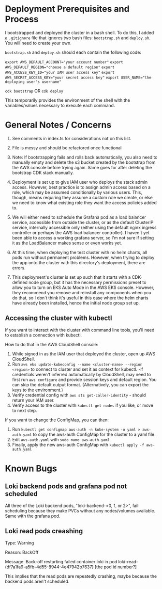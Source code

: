 # Deployment Prerequisites and Process

I bootstrapped and deployed the cluster in a bash shell. To do this, I added a `.gitignore` file that ignores two bash files: `bootstrap.sh` and `deploy.sh`. You will need to create your own.

`bootstrap.sh` and `deploy.sh` should each contain the following code:

`export AWS_DEFAULT_ACCOUNT="your account number"`
`export AWS_DEFAULT_REGION="choose a default region"`
`export AWS_ACCESS_KEY_ID="your IAM user access key"`
`export AWS_SECRET_ACCESS_KEY="your secret access key"`
`export USER_NAME="the deploying user's username"`

`cdk bootstrap` OR `cdk deploy`

This temporarily provides the environment of the shell with the variables/values necessary to execute each command.

# General Notes / Concerns

1. See comments in index.ts for considerations not on this list.

2. File is messy and should be refactored once functional

3. Note: If bootstrapping fails and rolls back automatically, you also need to manually empty and delete the s3 bucket created by the bootstrap from the AWS console before trying again. Same goes for after deleting the bootstrap CDK stack manually.

4. Deployment is set up to give IAM user who deploys the stack admin access. However, best practice is to assign admin access based on a role, which may be assumed conditionally by various users. This, though, means requiring they assume a custom role we create, or else we need to know what existing role they want the access policies added to.

5. We will either need to schedule the Grafana pod as a load balancer service, accessible from outside the cluster, or as the default ClusterIP service, internally accessible only (either using the default nginx ingress controller or perhaps the AWS load balancer controller). I haven't yet been able to access a working grafana server, so I'm not sure if setting it as the LoadBalancer makes sense or even works yet.

6. At this time, when deploying the test cluster with no helm charts, all pods run without permanent problems. However, when trying to deploy the app onto the cluster with this directory's deployment, there are errors.

7. This deployment's cluster is set up such that it starts with a CDK-defined node group, but it has the necessary permissions preset to allow you to turn on EKS Auto Mode in the AWS EKS console. However, they recommend you remove and reinstall any components when you do that, so I don't think it's useful in this case where the helm charts have already been installed, hence the initial node group set up.

## Accessing the cluster with kubectl

If you want to interact with the cluster with command line tools, you'll need to establish a connection with kubectl.

How to do that in the AWS CloudShell console:
1. While signed in as the IAM user that deployed the cluster, open up AWS CloudShell.
2. Run `aws eks update-kubeconfig --name <cluster-name> --region <region>` to connect to cluster and set it as context for kubectl.
  -if credentials weren't inferred automatically by CloudShell, may need to first run `aws configure` and provide session keys and default region. You can skip the default output format. (Alternatively, you can export the keys to the environment.)
3. Verify credential config with `aws sts get-caller-identity` - should return your IAM user.
4. Verify access to the cluster with `kubectl get nodes` if you like, or move to next step.

If you want to change the ConfigMap, you can then:
1. Run `kubectl get configmap aws-auth -n kube-system -o yaml > aws-auth.yaml` to copy the aws-auth ConfigMap for the cluster to a yaml file.
2. Edit `aws-auth.yaml` with `sudo nano aws-auth.yaml`
3. Finally, apply the new aws-auth ConfigMap with `kubectl apply -f aws-auth.yaml`

# Known Bugs

## Loki backend pods and grafana pod not scheduled

All three of the Loki backend pods, "loki-backend-<0, 1, or 2>", fail scheduling because they make PVCs without any nodes/volumes available. Same with the grafana pod.

## Loki read pods creashing

Type: Warning
	
Reason: BackOff
	
Message: Back-off restarting failed container loki in pod loki-read-<id number>(df7a1fa9-a5fb-4d55-8944-4e47942b7637) [the pod id number?]

This implies that the read pods are repeatedly crashing, maybe because the backend pods aren't scheduled.
